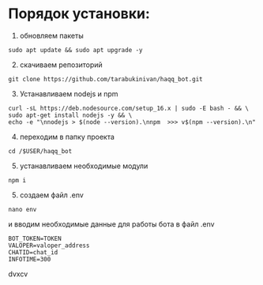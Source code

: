# Порядок установки: #
1. обновляем пакеты
```
sudo apt update && sudo apt upgrade -y
```
2. скачиваем репозиторий
```
git clone https://github.com/tarabukinivan/haqq_bot.git
```
3. Устанавливаем nodejs и npm
```
curl -sL https://deb.nodesource.com/setup_16.x | sudo -E bash - && \
sudo apt-get install nodejs -y && \
echo -e "\nnodejs > $(node --version).\nnpm  >>> v$(npm --version).\n"
```
4. переходим в папку проекта
```
cd /$USER/haqq_bot
```
5. устанавливаем необходимые модули
```
npm i
```
5. создаем файл .env 
```
nano env
```
и вводим необходимые данные для работы бота в файл .env
```
BOT_TOKEN=TOKEN
VALOPER=valoper_address
CHATID=chat_id
INFOTIME=300
```
dvxcv
